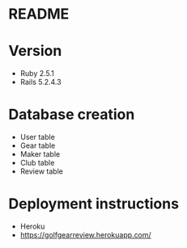 # README

# Version 
  - Ruby 2.5.1
  - Rails 5.2.4.3



# Database creation
  - User table
  - Gear table
  - Maker table
  - Club table
  - Review table


# Deployment instructions
- Heroku
- https://golfgearreview.herokuapp.com/
